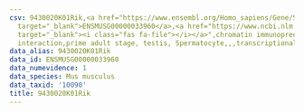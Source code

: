 ```yaml
---
csv: 9430020K01Rik,<a href="https://www.ensembl.org/Homo_sapiens/Gene/Summary?db=core;g=ENSMUSG00000033960"
  target="_blank">ENSMUSG00000033960</a>,<a href="https://www.ncbi.nlm.nih.gov/pubmed/25450459"
  target="_blank"><i class="fas fa-file"></i></a>",chromatin immunoprecipitation assay,direct
  interaction,prime adult stage, testis, Spermatocyte,,,transcriptional regulation,
data_alias: 9430020K01Rik
data_id: ENSMUSG00000033960
data_numevidence: 1
data_species: Mus musculus
data_taxid: '10090'
title: 9430020K01Rik
---
```

